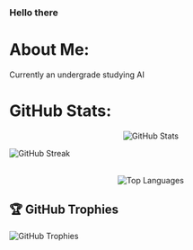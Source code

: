 ### Hello there

# About Me:
Currently an undergrade studying AI <br>

# GitHub Stats:
<div>
  <p align="center">
        <img src="https://github-readme-stats.vercel.app/api?username=BiscuitBobby&amp;theme=radical&amp;hide_border=false&amp;include_all_commits=false&amp;count_private=false" alt="GitHub Stats">
  <p></p>
        <img src="https://github-readme-streak-stats.herokuapp.com/?user=BiscuitBobby&amp;theme=radical&amp;hide_border=false" alt="GitHub Streak">
  </p>
  
  <div align="center">
  <br>
      <img src="https://github-readme-stats.vercel.app/api/top-langs/?username=BiscuitBobby&amp;theme=radical&amp;hide_border=false&amp;include_all_commits=false&amp;count_private=false&amp;layout=compact" alt="Top Languages">
  <br>
  </div>
  
</div>
  <div>
<h2>🏆 GitHub Trophies</h2>
<img src="https://github-profile-trophy.vercel.app/?username=BiscuitBobby&amp;theme=radical&amp;no-frame=false&amp;no-bg=true&amp;margin-w=4" alt="GitHub Trophies">
</div>

<!-- created with GPRM ( https://gprm.itsvg.in ) -->
